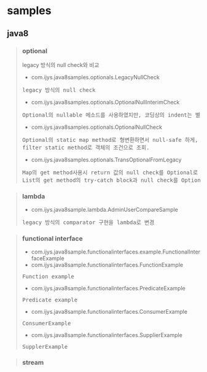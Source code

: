 samples
=======

java8
-----

> ### optional
> legacy 방식의 null check와 비교
> * com.ijys.java8samples.optionals.LegacyNullCheck
> <pre>legacy 방식의 null check</pre>
> * com.ijys.java8samples.optionals.OptionalNullInterimCheck
> <pre>Optional의 nullable 메소드를 사용하였지만, 코딩상의 indent는 별 차이가 없는...</pre>
> * com.ijys.java8samples.optionals.OptionalNullCheck
> <pre>Optional의 static map method로 형변환하면서 null-safe 하게, orElse 메소드로 default값 까지 처리.
> filter static method로 객체의 조건으로 조회.</pre>
> * com.ijys.java8samples.optionals.TransOptionalFromLegacy
> <pre>Map의 get method사용시 return 값의 null check를 Optional로 변경.
> List의 get method의 try-catch block과 null check를 Optional로 변경.</pre>

> ### lambda
> * com.ijys.java8sample.lambda.AdminUserCompareSample
> <pre>legacy 방식의 comparator 구현을 lambda로 변경</pre>


> ### functional interface
> * com.ijys.java8sample.functionalinterfaces.example.FunctionalInterfaceExample
> * com.ijys.java8sample.functionalinterfaces.FunctionExample
> <pre>Function example</pre>
> * com.ijys.java8sample.functionalinterfaces.PredicateExample
> <pre>Predicate example</pre>
> * com.ijys.java8sample.functionalinterfaces.ConsumerExample
> <pre>ConsumerExample</pre>
> * com.ijys.java8sample.functionalinterfaces.SupplierExample
> <pre>SupplerExample</pre>


> ### stream

